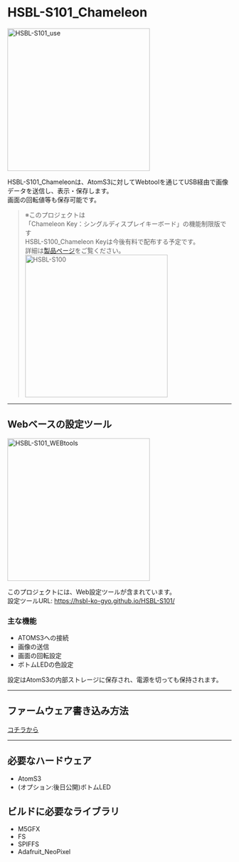 # HSBL-S101_Chameleon

<img src="https://github.com/HSBL-ko-gyo/HSBL-S101/assets/128065816/e6fd9d8b-b2a0-480f-8673-4b478d5ed2fc"  width="320" alt="HSBL-S101_use">

HSBL-S101_Chameleonは、AtomS3に対してWebtoolを通じてUSB経由で画像データを送信し、表示・保存します。  
画面の回転値等も保存可能です。

> ※このプロジェクトは  
「Chameleon Key：シングルディスプレイキーボード」の機能制限版です  
HSBL-S100_Chameleon Keyは今後有料で配布する予定です。  
詳細は[製品ページ](https://sites.google.com/view/hsbl-industrial-hp/home/2023%E4%BD%9C%E5%93%81chameleon-key)をご覧ください。  
><img src="https://github.com/HSBL-ko-gyo/HSBL-S101/assets/128065816/1e1bd703-e5ae-439e-a196-002bb3161693" width="320"  alt="HSBL-S100">  



---

## Webベースの設定ツール

<img src="https://github.com/HSBL-ko-gyo/HSBL-S101/assets/128065816/55ecf563-8887-42aa-85d7-8503f43fce65" width="320" alt="HSBL-S101_WEBtools">

このプロジェクトには、Web設定ツールが含まれています。  
設定ツールURL: https://hsbl-ko-gyo.github.io/HSBL-S101/  

### 主な機能

- ATOMS3への接続
- 画像の送信
- 画面の回転設定
- ボトムLEDの色設定

設定はAtomS3の内部ストレージに保存され、電源を切っても保持されます。

---

## ファームウェア書き込み方法
[コチラから](https://github.com/HSBL-ko-gyo/HSBL-S101/tree/main/Firmware#%E3%83%95%E3%82%A1%E3%83%BC%E3%83%A0%E3%82%A6%E3%82%A7%E3%82%A2%E6%9B%B8%E3%81%8D%E8%BE%BC%E3%81%BF%E6%96%B9%E6%B3%95)


---

## 必要なハードウェア

- AtomS3
- (オプション:後日公開)ボトムLED
  
## ビルドに必要なライブラリ

- M5GFX
- FS
- SPIFFS
- Adafruit_NeoPixel
  

